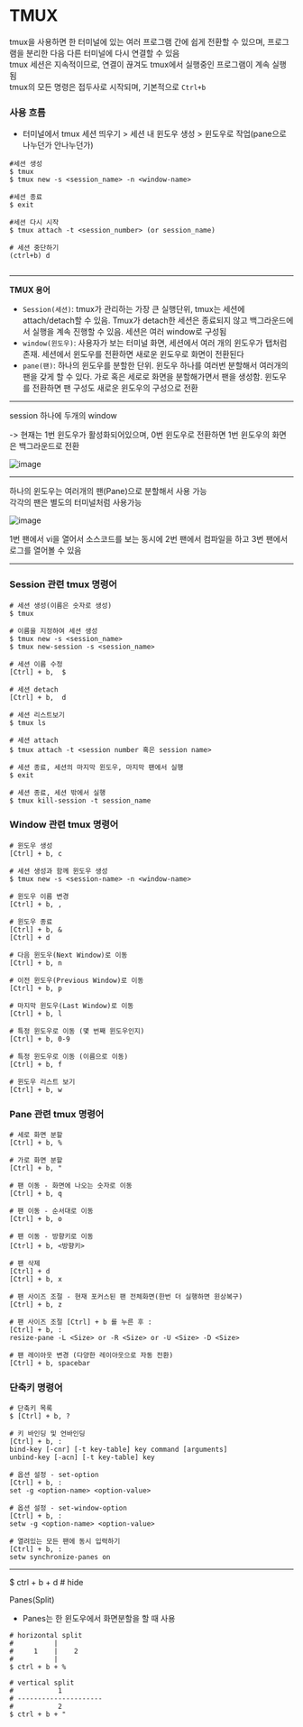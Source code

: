 # TMUX
tmux을 사용하면 한 터미널에 있는 여러 프로그램 간에 쉽게 전환할 수 있으며, 프로그램을 분리한 다음 다른 터미널에 다시 연결할 수 있음  
tmux 세션은 지속적이므로, 연결이 끊겨도 tmux에서 실행중인 프로그램이 계속 실행됨  
tmux의 모든 명령은 접두사로 시작되며, 기본적으로 ```Ctrl+b```  

### 사용 흐름
- 터미널에서 tmux 세션 띄우기 > 세션 내 윈도우 생성 > 윈도우로 작업(pane으로 나누던가 안나누던가)

```
#세션 생성
$ tmux
$ tmux new -s <session_name> -n <window-name>

#세션 종료
$ exit

#세션 다시 시작
$ tmux attach -t <session_number> (or session_name)

# 세션 중단하기
(ctrl+b) d


```


---

**TMUX 용어**

- ```Session(세션)```: tmux가 관리하는 가장 큰 실행단위, tmux는 세션에 attach/detach할 수 있음. Tmux가 detach한 세션은 종료되지 않고 백그라운드에서 실행을 계속 진행할 수 있음. 세션은 여러 window로 구성됨
- ```window(윈도우)```: 사용자가 보는 터미널 화면, 세션에서 여러 개의 윈도우가 탭처럼 존재. 세션에서 윈도우를 전환하면 새로운 윈도우로 화면이 전환된다
- ```pane(팬)```: 하나의 윈도우를 분할한 단위. 윈도우 하나를 여러번 분할해서 여러개의 팬을 갖게 할 수 있다. 가로 혹은 세로로 화면을 분할해가면서 팬을 생성함. 윈도우를 전환하면 팬 구성도 새로운 윈도우의 구성으로 전환


---

session 하나에 두개의 window  

-> 현재는 1번 윈도우가 활성화되어있으며, 0번 윈도우로 전환하면 1번 윈도우의 화면은 백그라운드로 전환

![image](https://user-images.githubusercontent.com/72767245/127642626-3c8828b0-dae0-494b-9f84-bc285d515db2.png)



---

하나의 윈도우는 여러개의 팬(Pane)으로 분할해서 사용 가능  
각각의 팬은 별도의 터미널처럼 사용가능  

![image](https://user-images.githubusercontent.com/72767245/127642822-5e4e2e75-bcbd-4f57-a76d-6c3e4a34b0a6.png)

1번 팬에서 vi을 열어서 소스코드를 보는 동시에 2번 팬에서 컴파일을 하고 3번 팬에서 로그를 열어볼 수 있음

---


### Session 관련 tmux 명령어

```
# 세션 생성(이름은 숫자로 생성)
$ tmux

# 이름을 지정하여 세션 생성
$ tmux new -s <session_name>
$ tmux new-session -s <session_name>

# 세션 이름 수정
[Ctrl] + b,  $

# 세션 detach
[Ctrl] + b,  d

# 세션 리스트보기
$ tmux ls

# 세션 attach
$ tmux attach -t <session number 혹은 session name>

# 세션 종료, 세션의 마지막 윈도우, 마지막 팬에서 실행
$ exit 

# 세션 종료, 세션 밖에서 실행
$ tmux kill-session -t session_name

```

### Window 관련 tmux 명령어

```
# 윈도우 생성
[Ctrl] + b, c

# 세션 생성과 함께 윈도우 생성
$ tmux new -s <session-name> -n <window-name>

# 윈도우 이름 변경
[Ctrl] + b, ,

# 윈도우 종료
[Ctrl] + b, &
[Ctrl] + d

# 다음 윈도우(Next Window)로 이동
[Ctrl] + b, n

# 이전 윈도우(Previous Window)로 이동
[Ctrl] + b, p

# 마지막 윈도우(Last Window)로 이동
[Ctrl] + b, l

# 특정 윈도우로 이동 (몇 번째 윈도우인지)
[Ctrl] + b, 0-9 

# 특정 윈도우로 이동 (이름으로 이동)
[Ctrl] + b, f

# 윈도우 리스트 보기
[Ctrl] + b, w
```


### Pane 관련 tmux 명령어

```
# 세로 화면 분할
[Ctrl] + b, %

# 가로 화면 분할
[Ctrl] + b, "

# 팬 이동 - 화면에 나오는 숫자로 이동
[Ctrl] + b, q 

# 팬 이동 - 순서대로 이동
[Ctrl] + b, o

# 팬 이동 - 방향키로 이동
[Ctrl] + b, <방향키>

# 팬 삭제
[Ctrl] + d
[Ctrl] + b, x

# 팬 사이즈 조절 - 현재 포커스된 팬 전체화면(한번 더 실행하면 윈상복구)
[Ctrl] + b, z

# 팬 사이즈 조절 [Ctrl] + b 를 누른 후 :
[Ctrl] + b, :
resize-pane -L <Size> or -R <Size> or -U <Size> -D <Size>                  

# 팬 레이아웃 변경 (다양한 레이아웃으로 자동 전환)
[Ctrl] + b, spacebar
```

### 단축키 명령어
```
# 단축키 목록
$ [Ctrl] + b, ?

# 키 바인딩 및 언바인딩
[Ctrl] + b, :
bind-key [-cnr] [-t key-table] key command [arguments]
unbind-key [-acn] [-t key-table] key

# 옵션 설정 - set-option
[Ctrl] + b, :
set -g <option-name> <option-value>

# 옵션 설정 - set-window-option
[Ctrl] + b, :
setw -g <option-name> <option-value>

# 열려있는 모든 팬에 동시 입력하기
[Ctrl] + b, :
setw synchronize-panes on
```



---


$ ctrl + b + d    # hide

Panes(Split)
- Panes는 한 윈도우에서 화면분할을 할 때 사용

```
# horizontal split
#          |
#     1    |    2
#          |
$ ctrl + b + %

# vertical split
#           1
# ---------------------
#           2
$ ctrl + b + "



````
